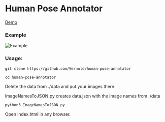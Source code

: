 Human Pose Annotator
====================

[Demo](https://rawgit.com/Vernold/js-graph-annotator/master/index.html)

### Example

![Example](http://dl1.joxi.net/drive/2016/11/13/0009/2513/641489/89/cdf274f02f.jpg)
### Usage:

```
git clone https://github.com/Vernold/human-pose-annotator 

cd human-pose-annotator
``````
    
Delete the data from ./data and put your images there.
 
ImageNamesToJSON.py creates data.json with the image names from ./data
```
python3 ImageNamesToJSON.py 
``````

Open index.html in any browser.
